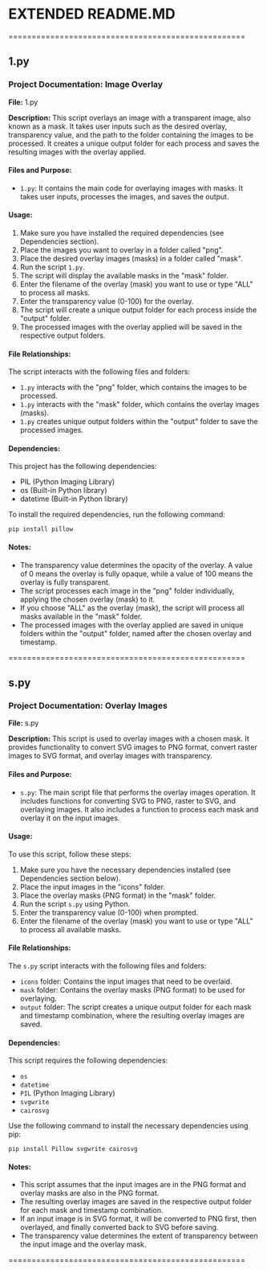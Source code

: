 # EXTENDED README.MD

===================================================

## 1.py

### Project Documentation: Image Overlay

**File:** 1.py

**Description:**
This script overlays an image with a transparent image, also known as a mask. It takes user inputs such as the desired overlay, transparency value, and the path to the folder containing the images to be processed. It creates a unique output folder for each process and saves the resulting images with the overlay applied.

#### Files and Purpose:
- `1.py`: It contains the main code for overlaying images with masks. It takes user inputs, processes the images, and saves the output.

#### Usage:
1. Make sure you have installed the required dependencies (see Dependencies section).
2. Place the images you want to overlay in a folder called "png".
3. Place the desired overlay images (masks) in a folder called "mask".
4. Run the script `1.py`.
5. The script will display the available masks in the "mask" folder.
6. Enter the filename of the overlay (mask) you want to use or type "ALL" to process all masks.
7. Enter the transparency value (0-100) for the overlay.
8. The script will create a unique output folder for each process inside the "output" folder.
9. The processed images with the overlay applied will be saved in the respective output folders.

#### File Relationships:
The script interacts with the following files and folders:
- `1.py` interacts with the "png" folder, which contains the images to be processed.
- `1.py` interacts with the "mask" folder, which contains the overlay images (masks).
- `1.py` creates unique output folders within the "output" folder to save the processed images.

#### Dependencies:
This project has the following dependencies:
- PIL (Python Imaging Library)
- os (Built-in Python library)
- datetime (Built-in Python library)

To install the required dependencies, run the following command:
```
pip install pillow
```

#### Notes:
- The transparency value determines the opacity of the overlay. A value of 0 means the overlay is fully opaque, while a value of 100 means the overlay is fully transparent.
- The script processes each image in the "png" folder individually, applying the chosen overlay (mask) to it.
- If you choose "ALL" as the overlay (mask), the script will process all masks available in the "mask" folder.
- The processed images with the overlay applied are saved in unique folders within the "output" folder, named after the chosen overlay and timestamp.

===================================================

## s.py

### Project Documentation: Overlay Images

**File:** s.py

**Description:**
This script is used to overlay images with a chosen mask. It provides functionality to convert SVG images to PNG format, convert raster images to SVG format, and overlay images with transparency.

#### Files and Purpose:
- `s.py`: The main script file that performs the overlay images operation. It includes functions for converting SVG to PNG, raster to SVG, and overlaying images. It also includes a function to process each mask and overlay it on the input images.

#### Usage:
To use this script, follow these steps:
1. Make sure you have the necessary dependencies installed (see Dependencies section below).
2. Place the input images in the "icons" folder.
3. Place the overlay masks (PNG format) in the "mask" folder.
4. Run the script `s.py` using Python.
5. Enter the transparency value (0-100) when prompted.
6. Enter the filename of the overlay (mask) you want to use or type "ALL" to process all available masks.

#### File Relationships:
The `s.py` script interacts with the following files and folders:
- `icons` folder: Contains the input images that need to be overlaid.
- `mask` folder: Contains the overlay masks (PNG format) to be used for overlaying.
- `output` folder: The script creates a unique output folder for each mask and timestamp combination, where the resulting overlay images are saved.

#### Dependencies:
This script requires the following dependencies:
- `os`
- `datetime`
- `PIL` (Python Imaging Library)
- `svgwrite`
- `cairosvg`

Use the following command to install the necessary dependencies using pip:
```
pip install Pillow svgwrite cairosvg
```

#### Notes:
- This script assumes that the input images are in the PNG format and overlay masks are also in the PNG format.
- The resulting overlay images are saved in the respective output folder for each mask and timestamp combination.
- If an input image is in SVG format, it will be converted to PNG first, then overlayed, and finally converted back to SVG before saving.
- The transparency value determines the extent of transparency between the input image and the overlay mask.

===================================================
